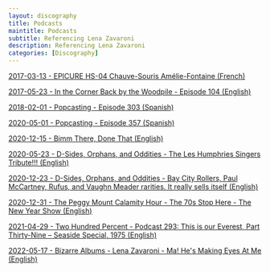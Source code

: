 ```yaml
---
layout: discography
title: Podcasts
maintitle: Podcasts
subtitle: Referencing Lena Zavaroni
description: Referencing Lena Zavaroni
categories: [Discography]
---
```


<a href="/discography/podcasts/2017-03-13-epicure-hs-04-chauve-souris-amélie-fontaine">2017-03-13 - EPICURE HS-04 Chauve-Souris Amélie-Fontaine (French)</a>

<a href="/discography/podcasts/2017-05-23-in-the-corner-back-by-the-woodpile">2017-05-23 - In the Corner Back by the Woodpile - Episode 104 (English)</a>

<a href="/discography/podcasts/2018-02-01-popcasting303">2018-02-01 - Popcasting - Episode 303 (Spanish)</a>

<a href="/discography/podcasts/2020-05-01-popcasting357">2020-05-01 - Popcasting - Episode 357 (Spanish)</a>

<a href="/discography/podcasts/2020-12-15-bimm-there-done-that">2020-12-15 - Bimm There, Done That (English)</a>

<a href="/discography/podcasts/2020-05-23-d-sides-orphans-and-oddities">2020-05-23 - D-Sides, Orphans, and Oddities - The Les Humphries Singers Tribute!!! (English)</a>

<a href="/discography/podcasts/2020-12-23-d-sides-orphans-and-oddities">2020-12-23 - D-Sides, Orphans, and Oddities - Bay City Rollers, Paul McCartney, Rufus, and Vaughn Meader rarities. It really sells itself (English)</a>

<a href="/discography/podcasts/2020-12-31-the-70s-stop-here">2020-12-31 - The Peggy Mount Calamity Hour - The 70s Stop Here - The New Year Show (English)</a>

<a href="/discography/podcasts/2021-04-29-two-hundred-percent">2021-04-29 - Two Hundred Percent - Podcast 293: This is our Everest, Part Thirty-Nine – Seaside Special, 1975 (English)</a>

<a href="/discography/podcasts/2022-05-17-bizarre-albums">2022-05-17 - Bizarre Albums - Lena Zavaroni - Ma! He's Making Eyes At Me (English)</a>


